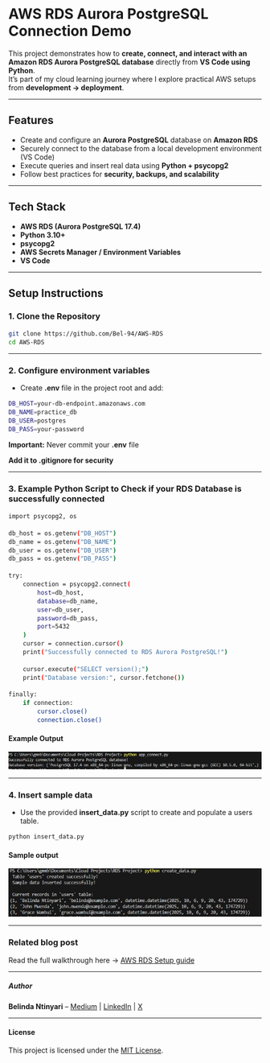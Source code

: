 # AWS RDS Aurora PostgreSQL Connection Demo

This project demonstrates how to **create, connect, and interact with an Amazon RDS Aurora PostgreSQL database** directly from **VS Code using Python**.  
It’s part of my cloud learning journey where I explore practical AWS setups from **development → deployment**.

---

## Features
- Create and configure an **Aurora PostgreSQL** database on **Amazon RDS**
- Securely connect to the database from a local development environment (VS Code)
- Execute queries and insert real data using **Python + psycopg2**
- Follow best practices for **security, backups, and scalability**

---

## Tech Stack
- **AWS RDS (Aurora PostgreSQL 17.4)**
- **Python 3.10+**
- **psycopg2**
- **AWS Secrets Manager / Environment Variables**
- **VS Code**

---

## Setup Instructions

### 1. Clone the Repository

```bash
git clone https://github.com/Bel-94/AWS-RDS
cd AWS-RDS
```

---

### 2. Configure environment variables
- Create **.env** file in the project root and add:

```bash
DB_HOST=your-db-endpoint.amazonaws.com
DB_NAME=practice_db
DB_USER=postgres
DB_PASS=your-password
```

**Important:** Never commit your **.env** file

**Add it to .gitignore for security**

---

### 3. Example Python Script to Check if your RDS Database is successfully connected

```bash
import psycopg2, os

db_host = os.getenv("DB_HOST")
db_name = os.getenv("DB_NAME")
db_user = os.getenv("DB_USER")
db_pass = os.getenv("DB_PASS")

try:
    connection = psycopg2.connect(
        host=db_host,
        database=db_name,
        user=db_user,
        password=db_pass,
        port=5432
    )
    cursor = connection.cursor()
    print("Successfully connected to RDS Aurora PostgreSQL!")

    cursor.execute("SELECT version();")
    print("Database version:", cursor.fetchone())

finally:
    if connection:
        cursor.close()
        connection.close()
```

#### Example Output

![Example Output](images/newappconnect.jpg)

---

### 4. Insert sample data 
- Use the provided **insert_data.py** script to create and populate a users table.

```bash
python insert_data.py
```

#### Sample output

![Sample output](images/newdemodata.jpg)

---

### Related blog post
Read the full walkthrough here → [AWS RDS Setup guide](https://medium.com/@ntinyaribelinda/from-development-to-deployment-choosing-the-right-database-strategy-rds-e290b5ecdf69#c89b-584c486d37ed)

---

##### Author
**Belinda Ntinyari** – [Medium](https://medium.com/@ntinyaribelinda) | [LinkedIn](https://www.linkedin.com/in/belinda-ntinyari/) | [X](https://x.com/NtinyariBelinda)

---

#### License
This project is licensed under the [MIT License](https://opensource.org/licenses/MIT).

